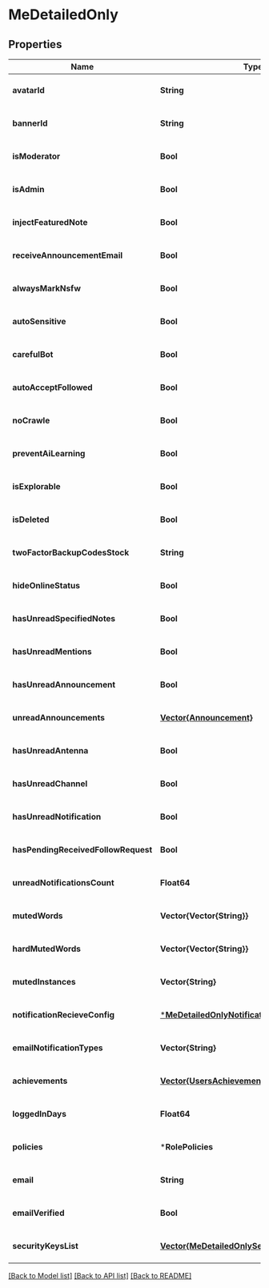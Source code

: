 # MeDetailedOnly


## Properties
Name | Type | Description | Notes
------------ | ------------- | ------------- | -------------
**avatarId** | **String** |  | [default to nothing]
**bannerId** | **String** |  | [default to nothing]
**isModerator** | **Bool** |  | [default to nothing]
**isAdmin** | **Bool** |  | [default to nothing]
**injectFeaturedNote** | **Bool** |  | [default to nothing]
**receiveAnnouncementEmail** | **Bool** |  | [default to nothing]
**alwaysMarkNsfw** | **Bool** |  | [default to nothing]
**autoSensitive** | **Bool** |  | [default to nothing]
**carefulBot** | **Bool** |  | [default to nothing]
**autoAcceptFollowed** | **Bool** |  | [default to nothing]
**noCrawle** | **Bool** |  | [default to nothing]
**preventAiLearning** | **Bool** |  | [default to nothing]
**isExplorable** | **Bool** |  | [default to nothing]
**isDeleted** | **Bool** |  | [default to nothing]
**twoFactorBackupCodesStock** | **String** |  | [default to nothing]
**hideOnlineStatus** | **Bool** |  | [default to nothing]
**hasUnreadSpecifiedNotes** | **Bool** |  | [default to nothing]
**hasUnreadMentions** | **Bool** |  | [default to nothing]
**hasUnreadAnnouncement** | **Bool** |  | [default to nothing]
**unreadAnnouncements** | [**Vector{Announcement}**](Announcement.md) |  | [default to nothing]
**hasUnreadAntenna** | **Bool** |  | [default to nothing]
**hasUnreadChannel** | **Bool** |  | [default to nothing]
**hasUnreadNotification** | **Bool** |  | [default to nothing]
**hasPendingReceivedFollowRequest** | **Bool** |  | [default to nothing]
**unreadNotificationsCount** | **Float64** |  | [default to nothing]
**mutedWords** | **Vector{Vector{String}}** |  | [default to nothing]
**hardMutedWords** | **Vector{Vector{String}}** |  | [default to nothing]
**mutedInstances** | **Vector{String}** |  | [default to nothing]
**notificationRecieveConfig** | [***MeDetailedOnlyNotificationRecieveConfig**](MeDetailedOnlyNotificationRecieveConfig.md) |  | [default to nothing]
**emailNotificationTypes** | **Vector{String}** |  | [default to nothing]
**achievements** | [**Vector{UsersAchievements200ResponseInner}**](UsersAchievements200ResponseInner.md) |  | [default to nothing]
**loggedInDays** | **Float64** |  | [default to nothing]
**policies** | ***RolePolicies** |  | [default to nothing]
**email** | **String** |  | [default to nothing]
**emailVerified** | **Bool** |  | [default to nothing]
**securityKeysList** | [**Vector{MeDetailedOnlySecurityKeysListInner}**](MeDetailedOnlySecurityKeysListInner.md) |  | [default to nothing]


[[Back to Model list]](../README.md#models) [[Back to API list]](../README.md#api-endpoints) [[Back to README]](../README.md)


